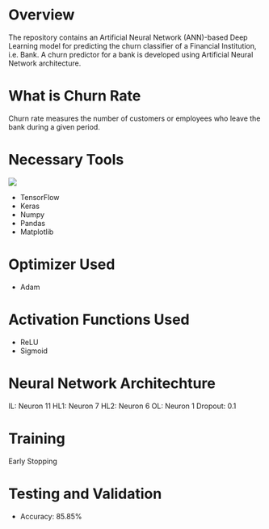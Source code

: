 # Overview
The repository contains an Artificial Neural Network (ANN)-based Deep Learning model for predicting the churn classifier of a Financial Institution, i.e. Bank. 
A churn predictor for a bank is developed using Artificial Neural Network architecture. 

# What is Churn Rate 
Churn rate measures the number of customers or employees who leave the bank during a given period.

# Necessary Tools
[![](https://skillicons.dev/icons?i=python,tensorflow,keras&theme=dark)](https://skillicons.dev)
- TensorFlow
- Keras
- Numpy
- Pandas
- Matplotlib

# Optimizer Used
- Adam

# Activation Functions Used
- ReLU
- Sigmoid

# Neural Network Architechture
IL: Neuron 11
HL1: Neuron 7
HL2: Neuron 6
OL: Neuron 1
Dropout: 0.1

# Training
Early Stopping

# Testing and Validation
- Accuracy: 85.85%

